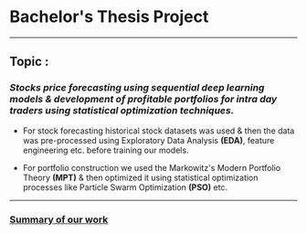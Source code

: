 # **Bachelor's Thesis Project**
---
## **Topic :**
### _Stocks price forecasting using sequential deep learning  models & development of profitable portfolios for intra day traders using statistical optimization techniques._



- For stock forecasting historical stock datasets was used & then the data was pre-processed using Exploratory Data Analysis **(EDA)**, feature engineering etc. before training our models.

- For portfolio construction we used the Markowitz's Modern Portfolio Theory **(MPT)** & then optimized it using statistical optimization processes like Particle Swarm Optimization **(PSO)** etc.

---
### [Summary of our work](https://github.com/Sheriffwoody31/Bachelor-s-Thesis-Project/blob/main/Presentation%20Report.pdf)
